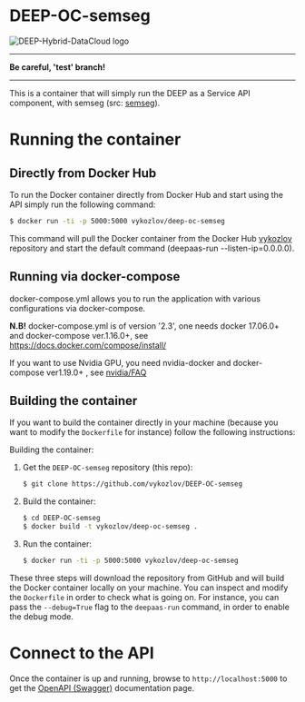 DEEP-OC-semseg
============================================

![DEEP-Hybrid-DataCloud logo](https://docs.deep-hybrid-datacloud.eu/en/latest/_static/logo.png)

----
**Be careful, 'test' branch!**

----

This is a container that will simply run the DEEP as a Service API component,
with semseg (src: [semseg](https://github.com/vykozlov/semseg)).

    
# Running the container

## Directly from Docker Hub

To run the Docker container directly from Docker Hub and start using the API
simply run the following command:

```bash
$ docker run -ti -p 5000:5000 vykozlov/deep-oc-semseg
```

This command will pull the Docker container from the Docker Hub
[vykozlov](https://hub.docker.com/u/vykozlov/) repository and start the default command (deepaas-run --listen-ip=0.0.0.0).

## Running via docker-compose

docker-compose.yml allows you to run the application with various configurations via docker-compose.

**N.B!** docker-compose.yml is of version '2.3', one needs docker 17.06.0+ and docker-compose ver.1.16.0+, see https://docs.docker.com/compose/install/

If you want to use Nvidia GPU, you need nvidia-docker and docker-compose ver1.19.0+ , see [nvidia/FAQ](https://github.com/NVIDIA/nvidia-docker/wiki/Frequently-Asked-Questions#do-you-support-docker-compose)


## Building the container

If you want to build the container directly in your machine (because you want
to modify the `Dockerfile` for instance) follow the following instructions:

Building the container:

1. Get the `DEEP-OC-semseg` repository (this repo):

    ```bash
    $ git clone https://github.com/vykozlov/DEEP-OC-semseg
    ```

2. Build the container:

    ```bash
    $ cd DEEP-OC-semseg
    $ docker build -t vykozlov/deep-oc-semseg .
    ```

3. Run the container:

    ```bash
    $ docker run -ti -p 5000:5000 vykozlov/deep-oc-semseg
    ```

These three steps will download the repository from GitHub and will build the
Docker container locally on your machine. You can inspect and modify the
`Dockerfile` in order to check what is going on. For instance, you can pass the
`--debug=True` flag to the `deepaas-run` command, in order to enable the debug
mode.

# Connect to the API

Once the container is up and running, browse to `http://localhost:5000` to get
the [OpenAPI (Swagger)](https://www.openapis.org/) documentation page.

